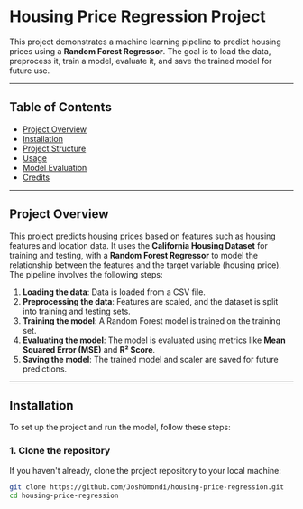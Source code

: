 # **Housing Price Regression Project**

This project demonstrates a machine learning pipeline to predict housing prices using a **Random Forest Regressor**. The goal is to load the data, preprocess it, train a model, evaluate it, and save the trained model for future use.

---

## **Table of Contents**
- [Project Overview](#project-overview)
- [Installation](#installation)
- [Project Structure](#project-structure)
- [Usage](#usage)
- [Model Evaluation](#model-evaluation)
- [Credits](#credits)

---

## **Project Overview**

This project predicts housing prices based on features such as housing features and location data. It uses the **California Housing Dataset** for training and testing, with a **Random Forest Regressor** to model the relationship between the features and the target variable (housing price). The pipeline involves the following steps:
1. **Loading the data**: Data is loaded from a CSV file.
2. **Preprocessing the data**: Features are scaled, and the dataset is split into training and testing sets.
3. **Training the model**: A Random Forest model is trained on the training set.
4. **Evaluating the model**: The model is evaluated using metrics like **Mean Squared Error (MSE)** and **R² Score**.
5. **Saving the model**: The trained model and scaler are saved for future predictions.

---

## **Installation**

To set up the project and run the model, follow these steps:

### 1. **Clone the repository**

If you haven't already, clone the project repository to your local machine:

```bash
git clone https://github.com/JoshOmondi/housing-price-regression.git
cd housing-price-regression
